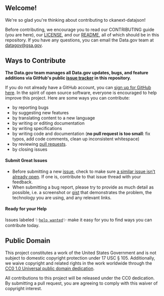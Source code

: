## Welcome!

We're so glad you're thinking about contributing to ckanext-datajson!

Before contributing, we encourage you to read our CONTRIBUTING guide (you are here), our [LICENSE](LICENSE.md), and our [README](README.md), all of which should be in this repository. If you have any questions, you can email the Data.gov team at [datagov@gsa.gov](mailto:datagov@gsa.gov).

## Ways to Contribute

**The Data.gov team manages all Data.gov updates, bugs, and feature additions via GitHub's public [issue tracker](https://github.com/GSA/ckanext-datajson/issues) in this repository.** 

If you do not already have a GitHub account, you can [sign up for GitHub here](https://github.com/). In the spirit of open source software, everyone is encouraged to help improve this project. Here are some ways you can contribute:
- by reporting bugs
- by suggesting new features
- by translating content to a new language
- by writing or editing documentation
- by writing specifications
- by writing code and documentation (**no pull request is too small**: fix typos, add code comments, clean up inconsistent whitespace)
- by reviewing [pull requests](https://github.com/GSA/ckanext-datajson/pulls).
- by closing issues

#### Submit Great Issues
* Before submitting a new [issue](https://github.com/GSA/ckanext-datajson/issues), check to make sure [a similar issue isn't already open](https://github.com/GSA/ckanext-datajson/issues?q=is%3Aissue+is%3Aopen). If one is, contribute to that issue thread with your feedback.
* When submitting a bug report, please try to provide as much detail as possible, i.e. a screenshot or [gist](https://gist.github.com/) that demonstrates the problem, the technology you are using, and any relevant links. 

#### Ready for your Help 
Issues labeled :sparkles:[`help wanted`](https://github.com/GSA/ckanext-datajson/labels/help%20wanted):sparkles: make it easy for you to find ways you can contribute today. 

## Public Domain

This project constitutes a work of the United States Government and is not subject to domestic copyright protection under 17 USC § 105. Additionally, we waive copyright and related rights in the work worldwide through the [CC0 1.0 Universal public domain dedication](https://creativecommons.org/publicdomain/zero/1.0/).

All contributions to this project will be released under the CC0
dedication. By submitting a pull request, you are agreeing to comply
with this waiver of copyright interest.
